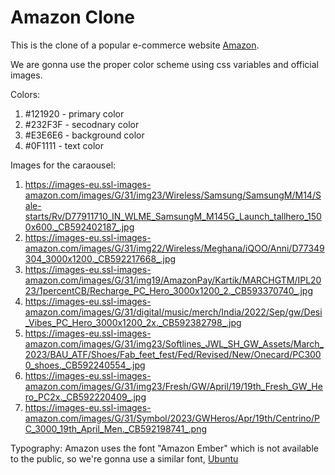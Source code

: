 # Amazon Clone

This is the clone of a popular e-commerce website [Amazon](https://amazon.in).

We are gonna use the proper color scheme using css variables and official images.

Colors:

1. #121920 - primary color
2. #232F3F - secodnary color
3. #E3E6E6 - background color
4. #0F1111 - text color

Images for the caraousel:

1. https://images-eu.ssl-images-amazon.com/images/G/31/img23/Wireless/Samsung/SamsungM/M14/Sale-starts/Rv/D77911710_IN_WLME_SamsungM_M145G_Launch_tallhero_1500x600._CB592402187_.jpg
2. https://images-eu.ssl-images-amazon.com/images/G/31/img22/Wireless/Meghana/iQOO/Anni/D77349304_3000x1200._CB592217668_.jpg
3. https://images-eu.ssl-images-amazon.com/images/G/31/img19/AmazonPay/Kartik/MARCHGTM/IPL2023/1percentCB/Recharge_PC_Hero_3000x1200_2._CB593370740_.jpg
4. https://images-eu.ssl-images-amazon.com/images/G/31/digital/music/merch/India/2022/Sep/gw/Desi_Vibes_PC_Hero_3000x1200_2x._CB592382798_.jpg
5. https://images-eu.ssl-images-amazon.com/images/G/31/img23/Softlines_JWL_SH_GW_Assets/March_2023/BAU_ATF/Shoes/Fab_feet_fest/Fed/Revised/New/Onecard/PC3000_shoes._CB592240554_.jpg
6. https://images-eu.ssl-images-amazon.com/images/G/31/img23/Fresh/GW/April/19/19th_Fresh_GW_Hero_PC2x._CB592220409_.jpg
7. https://images-eu.ssl-images-amazon.com/images/G/31/Symbol/2023/GWHeros/Apr/19th/Centrino/PC_3000_19th_April_Men._CB592198741_.png

Typography:
Amazon uses the font "Amazon Ember" which is not available to the public, so we're gonna use a similar font, [Ubuntu](https://fonts.google.com/specimen/Ubuntu)

